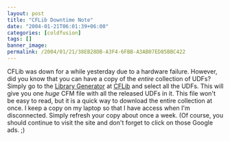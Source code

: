 ```yaml
---
layout: post
title: "CFLib Downtime Note"
date: "2004-01-21T06:01:39+06:00"
categories: [coldfusion]
tags: []
banner_image: 
permalink: /2004/01/21/38EB28DB-A3F4-6FBB-A3AB07ED85BBC422
---
```


CFLib was down for a while yesterday due to a hardware failure. However, did you know that you can have a copy of the <i>entire</i> collection of UDFs? Simply go to the <a href="http://www.cflib.org/LibraryGenerator.cfm">Library Generator</a> at <a href="http://www.cflib.org">CFLib</a> and select all the UDFs. This will give you one <i>huge</i> CFM file with all the released UDFs in it. This file won't be easy to read, but it is a quick way to download the entire collection at once. I keep a copy on my laptop so that I have access when I'm disconnected. Simply refresh your copy about once a week. (Of course, you should continue to visit the site and don't forget to click on those Google ads. ;)